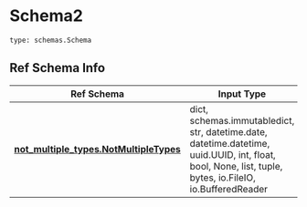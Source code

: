 # Schema2
```
type: schemas.Schema
```

## Ref Schema Info
Ref Schema | Input Type | Output Type
---------- | ---------- | -----------
[**not_multiple_types.NotMultipleTypes**](../../../../../../../../components/schema/not_multiple_types.md) | dict, schemas.immutabledict, str, datetime.date, datetime.datetime, uuid.UUID, int, float, bool, None, list, tuple, bytes, io.FileIO, io.BufferedReader | schemas.immutabledict, str, float, int, bool, None, tuple, bytes, io.FileIO
